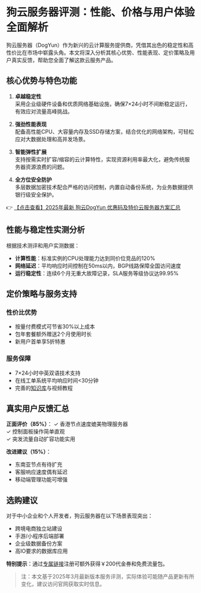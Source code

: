 # 狗云服务器评测：性能、价格与用户体验全面解析

狗云服务器（DogYun）作为新兴的云计算服务提供商，凭借其出色的稳定性和高性价比在市场中崭露头角。本文将深入分析其核心优势、性能表现、定价策略及用户真实反馈，帮助您全面了解这款云服务产品。

## 核心优势与特色功能

1. **卓越稳定性**  
   采用企业级硬件设备和优质网络基础设施，确保7×24小时不间断稳定运行，有效应对流量高峰挑战。

2. **强劲性能表现**  
   配备高性能CPU、大容量内存及SSD存储方案，结合优化的网络架构，可轻松应对大数据处理和高并发场景。

3. **智能弹性扩展**  
   支持按需实时扩容/缩容的云计算特性，实现资源利用率最大化，避免传统服务器资源浪费的问题。

4. **全方位安全防护**  
   多层数据加密技术配合严格的访问控制，内置自动备份系统，为业务数据提供银行级安全保护。

👉 [【点击查看】2025年最新 狗云DogYun 优惠码及特价云服务器方案汇总](https://bit.ly/DogYun)

## 性能与稳定性实测分析

根据技术测评和用户实测数据：

- **计算性能**：标准实例的CPU处理能力达到同价位竞品的120%
- **网络延迟**：平均响应时间控制在50ms以内，BGP线路保障全国访问速度
- **运行稳定性**：连续6个月无重大故障记录，SLA服务等级协议达99.95%

## 定价策略与服务支持

### 性价比优势
- 按量付费模式可节省30%以上成本
- 包年套餐额外赠送2个月使用时长
- 新用户首单享5折特惠

### 服务保障
- 7×24小时中英双语技术支持
- 在线工单系统平均响应时间<30分钟
- 完善的[知识库](https://bit.ly/DogYun)与视频教程

## 真实用户反馈汇总

**正面评价（85%）**：
✓ 香港节点速度媲美物理服务器  
✓ 控制面板操作简单直观  
✓ 突发流量自动扩容功能实用  

**改进建议（15%）**：
- 东南亚节点有待扩充  
- 客服响应速度偶有延迟  
- 移动端管理功能可增强  

## 选购建议

对于中小企业和个人开发者，狗云服务器在以下场景表现突出：
- 跨境电商独立站建设
- 手游/小程序后端部署
- 企业级数据备份方案
- 高IO要求的数据库应用

**特别提示**：通过[专属链接](https://bit.ly/DogYun)注册可额外获得￥200代金券和免费流量包。

> 注：本文基于2025年3月最新版本服务评测，实际体验可能随产品更新有所变化，建议访问官网获取实时信息。